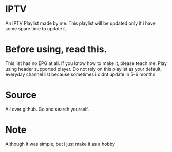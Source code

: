 # IPTV
An IPTV Playlist made by me. This playlist will be updated only if i have some spare time to update it.

# Before using, read this.
This list has no EPG at all. If you know how to make it, please teach me. 
Play using header supported player.
Do not rely on this playlist as your default, everyday channel list because sometimes i didnt update in 5-6 months

# Source
All over github. Go and search yourself. 

# Note
Although it was simple, but i just make it as a hobby
